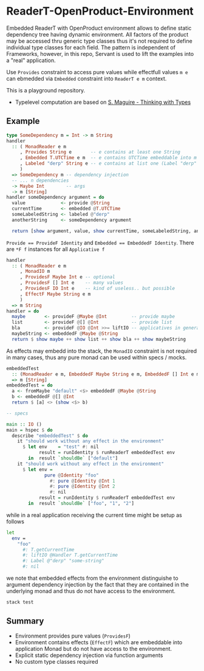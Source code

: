 # ReaderT-OpenProduct-Environment

Embedded ReaderT with OpenProduct environment allows to define static dependency tree having dynamic environment.
All factors of the product may be accessed thru generic type classes thus it's not required to define individual type classes for each field. The pattern is independent of Frameworks, however, in this repo, Servant is used to lift the examples into a "real" application.

Use `Provides` constraint to access pure values while effectfull values `m e` can ebmedded via `Embedded` constraint into `ReaderT e m` context.

This is a playground repository.

- Typelevel computation are based on [S. Maguire - Thinking with Types][1]

## Example

```haskell
type SomeDependency m = Int -> m String
handler
  :: ( MonadReader e m
     , Provides String e       -- e contains at least one String
     , Embedded T.UTCTime e m  -- e contains UTCTime embeddable into m
     , Labeled "derp" String e -- e contains at list one (Label "derp" String)
     )
  => SomeDependency m -- dependency injection
  -- ... n dependencies
  -> Maybe Int        -- args
  -> m [String]
handler someDependency argument = do
  value             <- provide @String
  currentTime       <- embedded @T.UTCTime
  someLabeledString <- labeled @"derp"
  anotherString     <- someDependency argument

  return [show argument, value, show currentTime, someLabeledString, anotherString]
```

`Provide == ProvideF Identity` and `Embedded == EmbeddedF Identity`.
There are `*F f` instances for all `Applicative f`

```haskell
handler
  :: ( MonadReader e m
     , MonadIO m
     , ProvidesF Maybe Int e -- optional
     , ProvidesF [] Int e    -- many values
     , ProvidesF IO Int e    -- kind of useless.. but possible
     , EffectF Maybe String e m
     )
  => m String
handler = do
  maybe       <- provideF @Maybe @Int         -- provide maybe
  list        <- provideF @[] @Int            -- provide list
  bla         <- provideF @IO @Int >>= liftIO -- applicatives in general are working, thus IO
  maybeString <- embeddedF @Maybe @String
  return $ show maybe ++ show list ++ show bla ++ show maybeString
```

As effects may embedd into the stack, the `MonadIO` constraint is not required in many cases, thus any pure monad can be used within specs / mocks.

```haskell
embeddedTest
  :: (MonadReader e m, EmbeddedF Maybe String e m, EmbeddedF [] Int e m)
  => m [String]
embeddedTest = do
  a <- fromMaybe "default" <$> embeddedF @Maybe @String
  b <- embeddedF @[] @Int
  return $ [a] <> (show <$> b)

-- specs

main :: IO ()
main = hspec $ do
  describe "embeddedTest" $ do
    it "should work without any effect in the environment"
      $ let env    = "test" #: nil
            result = runIdentity $ runReaderT embeddedTest env
        in  result `shouldBe` ["default"]
    it "should work without any effect in the environment"
      $ let env =
              pure @Identity "foo"
                #: pure @Identity @Int 1
                #: pure @Identity @Int 2
                #: nil
            result = runIdentity $ runReaderT embeddedTest env
        in  result `shouldBe` ["foo", "1", "2"]
```

while in a real application receiving the current time might be setup as follows

```bash
let
  env =
    "foo"
      #: T.getCurrentTime
      #: liftIO @Handler T.getCurrentTime
      #: Label @"derp" "some-string"
      #: nil
```

we note that embedded effects from the environment distinguishe to argument dependency injection by the fact that they are contained in the underlying monad and thus do not have access to the environment.

```bash
stack test
```

## Summary

- Environment provides pure values (`ProvidesF`)
- Environment contains effects (`EffectF`) which are embeddable into application Monad but do not have access to the environment.
- Explicit static dependency injection via function arguments
- No custom type classes required

[1]: https://leanpub.com/thinking-with-types
